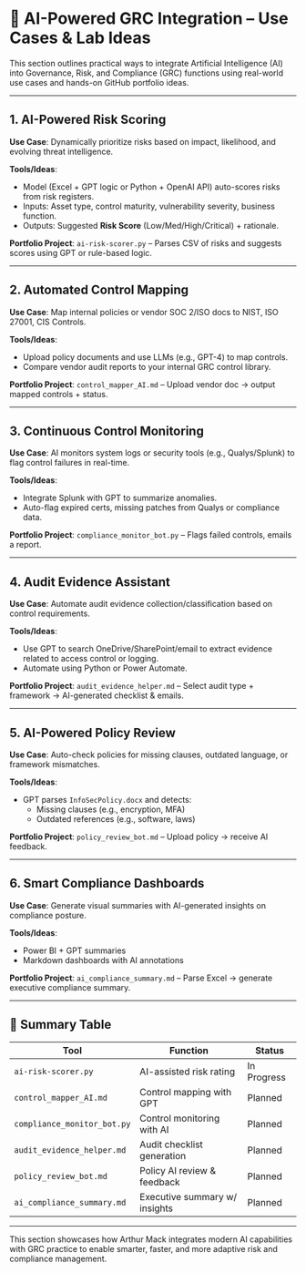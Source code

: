 
# 🤖 AI-Powered GRC Integration – Use Cases & Lab Ideas

This section outlines practical ways to integrate Artificial Intelligence (AI) into Governance, Risk, and Compliance (GRC) functions using real-world use cases and hands-on GitHub portfolio ideas.

---

## 1. AI-Powered Risk Scoring

**Use Case**: Dynamically prioritize risks based on impact, likelihood, and evolving threat intelligence.

**Tools/Ideas**:
- Model (Excel + GPT logic or Python + OpenAI API) auto-scores risks from risk registers.
- Inputs: Asset type, control maturity, vulnerability severity, business function.
- Outputs: Suggested **Risk Score** (Low/Med/High/Critical) + rationale.

**Portfolio Project**: `ai-risk-scorer.py` – Parses CSV of risks and suggests scores using GPT or rule-based logic.

---

## 2. Automated Control Mapping

**Use Case**: Map internal policies or vendor SOC 2/ISO docs to NIST, ISO 27001, CIS Controls.

**Tools/Ideas**:
- Upload policy documents and use LLMs (e.g., GPT-4) to map controls.
- Compare vendor audit reports to your internal GRC control library.

**Portfolio Project**: `control_mapper_AI.md` – Upload vendor doc → output mapped controls + status.

---

## 3. Continuous Control Monitoring

**Use Case**: AI monitors system logs or security tools (e.g., Qualys/Splunk) to flag control failures in real-time.

**Tools/Ideas**:
- Integrate Splunk with GPT to summarize anomalies.
- Auto-flag expired certs, missing patches from Qualys or compliance data.

**Portfolio Project**: `compliance_monitor_bot.py` – Flags failed controls, emails a report.

---

## 4. Audit Evidence Assistant

**Use Case**: Automate audit evidence collection/classification based on control requirements.

**Tools/Ideas**:
- Use GPT to search OneDrive/SharePoint/email to extract evidence related to access control or logging.
- Automate using Python or Power Automate.

**Portfolio Project**: `audit_evidence_helper.md` – Select audit type + framework → AI-generated checklist & emails.

---

## 5. AI-Powered Policy Review

**Use Case**: Auto-check policies for missing clauses, outdated language, or framework mismatches.

**Tools/Ideas**:
- GPT parses `InfoSecPolicy.docx` and detects:
  - Missing clauses (e.g., encryption, MFA)
  - Outdated references (e.g., software, laws)

**Portfolio Project**: `policy_review_bot.md` – Upload policy → receive AI feedback.

---

## 6. Smart Compliance Dashboards

**Use Case**: Generate visual summaries with AI-generated insights on compliance posture.

**Tools/Ideas**:
- Power BI + GPT summaries
- Markdown dashboards with AI annotations

**Portfolio Project**: `ai_compliance_summary.md` – Parse Excel → generate executive compliance summary.

---

## 🧠 Summary Table

| Tool                     | Function                          | Status     |
|--------------------------|-----------------------------------|------------|
| `ai-risk-scorer.py`      | AI-assisted risk rating           | In Progress |
| `control_mapper_AI.md`   | Control mapping with GPT          | Planned    |
| `compliance_monitor_bot.py` | Control monitoring with AI     | Planned    |
| `audit_evidence_helper.md` | Audit checklist generation      | Planned    |
| `policy_review_bot.md`   | Policy AI review & feedback       | Planned    |
| `ai_compliance_summary.md` | Executive summary w/ insights   | Planned    |

---

This section showcases how Arthur Mack integrates modern AI capabilities with GRC practice to enable smarter, faster, and more adaptive risk and compliance management.

